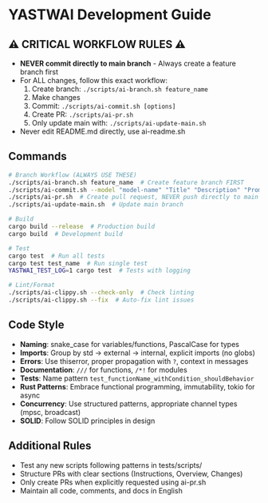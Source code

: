 # YASTWAI Development Guide

## ⚠️ CRITICAL WORKFLOW RULES ⚠️
- **NEVER commit directly to main branch** - Always create a feature branch first
- For ALL changes, follow this exact workflow:
  1. Create branch: `./scripts/ai-branch.sh feature_name`
  2. Make changes
  3. Commit: `./scripts/ai-commit.sh [options]`
  4. Create PR: `./scripts/ai-pr.sh`
  5. Only update main with: `./scripts/ai-update-main.sh`
- Never edit README.md directly, use ai-readme.sh

## Commands
```bash
# Branch Workflow (ALWAYS USE THESE)
./scripts/ai-branch.sh feature_name  # Create feature branch FIRST
./scripts/ai-commit.sh --model "model-name" "Title" "Description" "Prompt" "Process" "Discussion"
./scripts/ai-pr.sh  # Create pull request, NEVER push directly to main
./scripts/ai-update-main.sh  # Update main branch

# Build
cargo build --release  # Production build
cargo build  # Development build

# Test
cargo test  # Run all tests
cargo test test_name  # Run single test
YASTWAI_TEST_LOG=1 cargo test  # Tests with logging

# Lint/Format
./scripts/ai-clippy.sh --check-only  # Check linting
./scripts/ai-clippy.sh --fix  # Auto-fix lint issues
```

## Code Style
- **Naming**: snake_case for variables/functions, PascalCase for types
- **Imports**: Group by std → external → internal, explicit imports (no globs)
- **Errors**: Use thiserror, proper propagation with `?`, context in messages
- **Documentation**: `///` for functions, `/*!` for modules
- **Tests**: Name pattern `test_functionName_withCondition_shouldBehavior`
- **Rust Patterns**: Embrace functional programming, immutability, tokio for async
- **Concurrency**: Use structured patterns, appropriate channel types (mpsc, broadcast)
- **SOLID**: Follow SOLID principles in design

## Additional Rules
- Test any new scripts following patterns in tests/scripts/
- Structure PRs with clear sections (Instructions, Overview, Changes)
- Only create PRs when explicitly requested using ai-pr.sh
- Maintain all code, comments, and docs in English